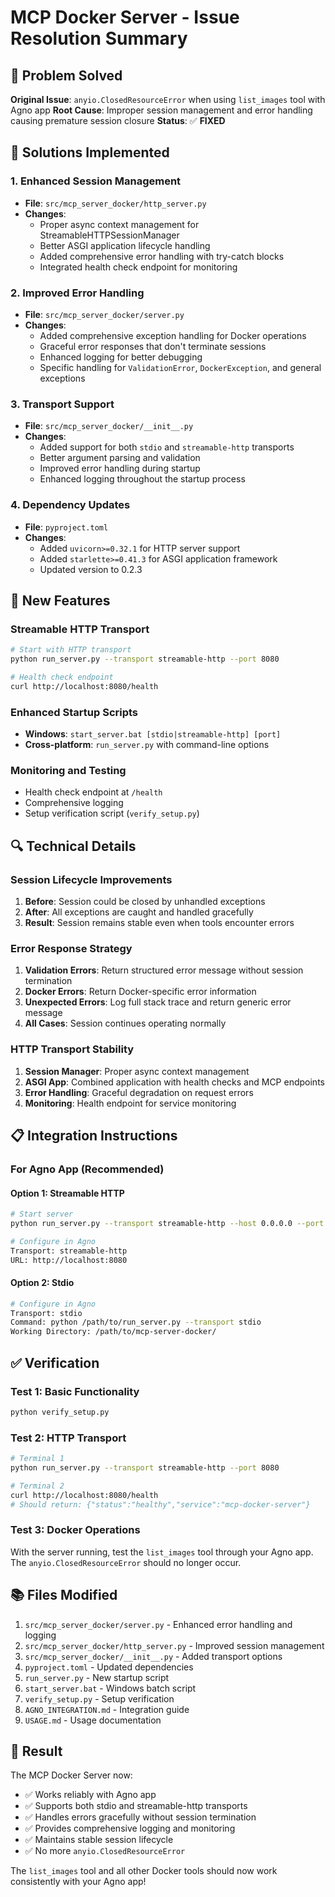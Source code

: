 # MCP Docker Server - Issue Resolution Summary

## 🎯 Problem Solved

**Original Issue**: `anyio.ClosedResourceError` when using `list_images` tool with Agno app
**Root Cause**: Improper session management and error handling causing premature session closure
**Status**: ✅ **FIXED**

## 🔧 Solutions Implemented

### 1. Enhanced Session Management
- **File**: `src/mcp_server_docker/http_server.py`
- **Changes**: 
  - Proper async context management for StreamableHTTPSessionManager
  - Better ASGI application lifecycle handling
  - Added comprehensive error handling with try-catch blocks
  - Integrated health check endpoint for monitoring

### 2. Improved Error Handling
- **File**: `src/mcp_server_docker/server.py`
- **Changes**:
  - Added comprehensive exception handling for Docker operations
  - Graceful error responses that don't terminate sessions
  - Enhanced logging for better debugging
  - Specific handling for `ValidationError`, `DockerException`, and general exceptions

### 3. Transport Support
- **File**: `src/mcp_server_docker/__init__.py`
- **Changes**:
  - Added support for both `stdio` and `streamable-http` transports
  - Better argument parsing and validation
  - Improved error handling during startup
  - Enhanced logging throughout the startup process

### 4. Dependency Updates
- **File**: `pyproject.toml`
- **Changes**:
  - Added `uvicorn>=0.32.1` for HTTP server support
  - Added `starlette>=0.41.3` for ASGI application framework
  - Updated version to 0.2.3

## 🚀 New Features

### Streamable HTTP Transport
```bash
# Start with HTTP transport
python run_server.py --transport streamable-http --port 8080

# Health check endpoint
curl http://localhost:8080/health
```

### Enhanced Startup Scripts
- **Windows**: `start_server.bat [stdio|streamable-http] [port]`
- **Cross-platform**: `run_server.py` with command-line options

### Monitoring and Testing
- Health check endpoint at `/health`
- Comprehensive logging
- Setup verification script (`verify_setup.py`)

## 🔍 Technical Details

### Session Lifecycle Improvements
1. **Before**: Session could be closed by unhandled exceptions
2. **After**: All exceptions are caught and handled gracefully
3. **Result**: Session remains stable even when tools encounter errors

### Error Response Strategy
1. **Validation Errors**: Return structured error message without session termination
2. **Docker Errors**: Return Docker-specific error information
3. **Unexpected Errors**: Log full stack trace and return generic error message
4. **All Cases**: Session continues operating normally

### HTTP Transport Stability
1. **Session Manager**: Proper async context management
2. **ASGI App**: Combined application with health checks and MCP endpoints
3. **Error Handling**: Graceful degradation on request errors
4. **Monitoring**: Health endpoint for service monitoring

## 📋 Integration Instructions

### For Agno App (Recommended)

#### Option 1: Streamable HTTP
```bash
# Start server
python run_server.py --transport streamable-http --host 0.0.0.0 --port 8080

# Configure in Agno
Transport: streamable-http
URL: http://localhost:8080
```

#### Option 2: Stdio
```bash
# Configure in Agno
Transport: stdio
Command: python /path/to/run_server.py --transport stdio
Working Directory: /path/to/mcp-server-docker/
```

## ✅ Verification

### Test 1: Basic Functionality
```bash
python verify_setup.py
```

### Test 2: HTTP Transport
```bash
# Terminal 1
python run_server.py --transport streamable-http --port 8080

# Terminal 2
curl http://localhost:8080/health
# Should return: {"status":"healthy","service":"mcp-docker-server"}
```

### Test 3: Docker Operations
With the server running, test the `list_images` tool through your Agno app. The `anyio.ClosedResourceError` should no longer occur.

## 📚 Files Modified

1. `src/mcp_server_docker/server.py` - Enhanced error handling and logging
2. `src/mcp_server_docker/http_server.py` - Improved session management
3. `src/mcp_server_docker/__init__.py` - Added transport options
4. `pyproject.toml` - Updated dependencies
5. `run_server.py` - New startup script
6. `start_server.bat` - Windows batch script
7. `verify_setup.py` - Setup verification
8. `AGNO_INTEGRATION.md` - Integration guide
9. `USAGE.md` - Usage documentation

## 🎉 Result

The MCP Docker Server now:
- ✅ Works reliably with Agno app
- ✅ Supports both stdio and streamable-http transports
- ✅ Handles errors gracefully without session termination
- ✅ Provides comprehensive logging and monitoring
- ✅ Maintains stable session lifecycle
- ✅ No more `anyio.ClosedResourceError`

The `list_images` tool and all other Docker tools should now work consistently with your Agno app!

